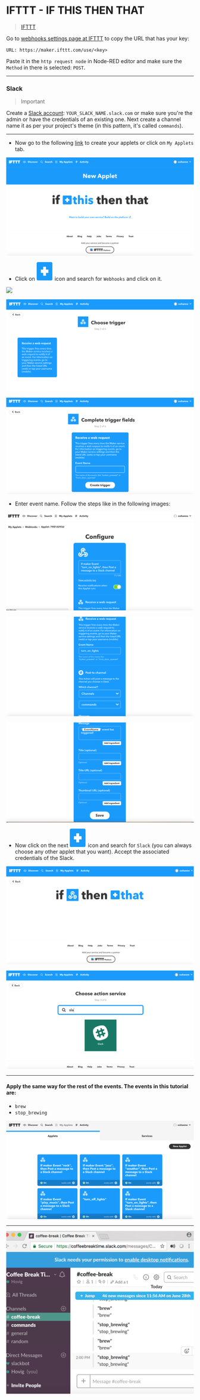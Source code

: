 # IFTTT - IF THIS THEN THAT

> [IFTTT](https://ifttt.com/discover)

Go to [webhooks settings page at IFTTT](https://ifttt.com/services/maker_webhooks/settings) to copy the URL that has your key:

```
URL: https://maker.ifttt.com/use/<key>
```

Paste it in the `http request node` in Node-RED editor and make sure the `Method` in there is selected: `POST`.

<hr>

### Slack

> Important

Create a [Slack account](https://slack.com): `YOUR_SLACK_NAME.slack.com` or make sure you're the admin or have the credentials of an existing one. Next create a channel name it as per your project's theme (in this pattern, it's called `commands`).

<hr>

* Now go to the following [link](https://ifttt.com/my_applets) to create your applets or click on `My Applets` tab.

![](../img/new-applet.png)

* Click on <img src="../img/plus.png" width="45" height="50"> icon and search for `Webhooks` and click on it.

![](../img/webhook-search.png)

![](../img/webhook.png)

![](../img/webhook-clicked.png)

* Enter event name. Follow the steps like in the following images:

![](../img/turnon1.png)

![](../img/turnon2.png)

![](../img/turnon3.png)

* Now click on the next <img src="../img/plus.png" width="45" height="50"> icon and search for `Slack` (you can always choose any other applet that you want). Accept the associated credentials of the Slack.

![](../img/then-plus.png)

![](../img/slack.png)

<hr>

#### Apply the same way for the rest of the events. The events in this tutorial are:

* `brew`
* `stop_brewing`


![](../img/ifttt-myapplets.png)

<hr>

![](../img/slack-coffee.png)
